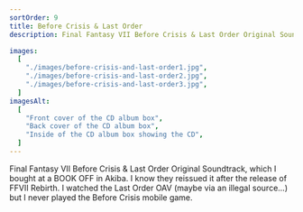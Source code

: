 ```yaml
---
sortOrder: 9
title: Before Crisis & Last Order
description: Final Fantasy VII Before Crisis & Last Order Original Soundtrack

images:
  [
    "./images/before-crisis-and-last-order1.jpg",
    "./images/before-crisis-and-last-order2.jpg",
    "./images/before-crisis-and-last-order3.jpg",
  ]
imagesAlt:
  [
    "Front cover of the CD album box",
    "Back cover of the CD album box",
    "Inside of the CD album box showing the CD",
  ]
---
```


Final Fantasy VII Before Crisis & Last Order Original Soundtrack, which I bought at a BOOK OFF in Akiba. I know they reissued it after the release of FFVII Rebirth. I watched the Last Order OAV (maybe via an illegal source...) but I never played the Before Crisis mobile game.
